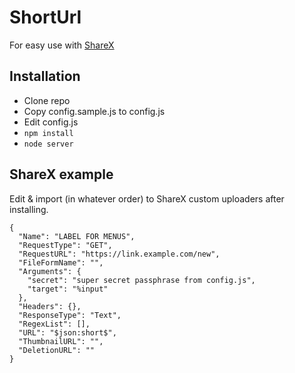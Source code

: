 # ShortUrl
For easy use with [ShareX](https://getsharex.com/)

## Installation

- Clone repo
- Copy config.sample.js to config.js
- Edit config.js
- `npm install`
- `node server`

## ShareX example

Edit & import (in whatever order) to ShareX custom uploaders after installing.

```
{
  "Name": "LABEL FOR MENUS",
  "RequestType": "GET",
  "RequestURL": "https://link.example.com/new",
  "FileFormName": "",
  "Arguments": {
    "secret": "super secret passphrase from config.js",
    "target": "%input"
  },
  "Headers": {},
  "ResponseType": "Text",
  "RegexList": [],
  "URL": "$json:short$",
  "ThumbnailURL": "",
  "DeletionURL": ""
}
```

